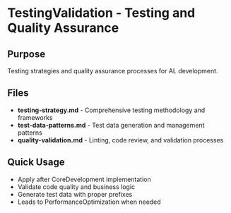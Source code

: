 ﻿# TestingValidation - Testing and Quality Assurance

## Purpose
Testing strategies and quality assurance processes for AL development.

## Files
- **testing-strategy.md** - Comprehensive testing methodology and frameworks
- **test-data-patterns.md** - Test data generation and management patterns
- **quality-validation.md** - Linting, code review, and validation processes

## Quick Usage
- Apply after CoreDevelopment implementation
- Validate code quality and business logic
- Generate test data with proper prefixes
- Leads to PerformanceOptimization when needed
